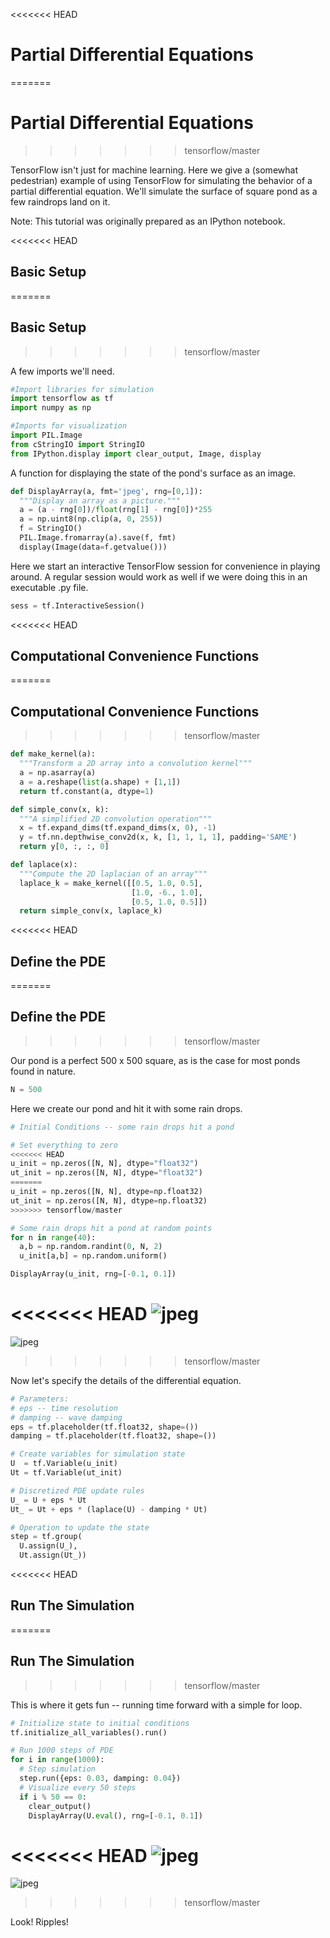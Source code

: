 <<<<<<< HEAD
# Partial Differential Equations <a class="md-anchor" id="AUTOGENERATED-partial-differential-equations"></a>
=======
# Partial Differential Equations
>>>>>>> tensorflow/master

TensorFlow isn't just for machine learning.  Here we give a (somewhat
pedestrian) example of using TensorFlow for simulating the behavior of a
partial differential equation.  We'll simulate the surface of square pond as a
few raindrops land on it.

Note: This tutorial was originally prepared as an IPython notebook.

<<<<<<< HEAD
## Basic Setup <a class="md-anchor" id="AUTOGENERATED-basic-setup"></a>
=======
## Basic Setup
>>>>>>> tensorflow/master

A few imports we'll need.

```python
#Import libraries for simulation
import tensorflow as tf
import numpy as np

#Imports for visualization
import PIL.Image
from cStringIO import StringIO
from IPython.display import clear_output, Image, display
```

A function for displaying the state of the pond's surface as an image.

```python
def DisplayArray(a, fmt='jpeg', rng=[0,1]):
  """Display an array as a picture."""
  a = (a - rng[0])/float(rng[1] - rng[0])*255
  a = np.uint8(np.clip(a, 0, 255))
  f = StringIO()
  PIL.Image.fromarray(a).save(f, fmt)
  display(Image(data=f.getvalue()))
```

Here we start an interactive TensorFlow session for convenience in playing
around.  A regular session would work as well if we were doing this in an
executable .py file.

```python
sess = tf.InteractiveSession()
```

<<<<<<< HEAD
## Computational Convenience Functions <a class="md-anchor" id="AUTOGENERATED-computational-convenience-functions"></a>
=======
## Computational Convenience Functions
>>>>>>> tensorflow/master


```python
def make_kernel(a):
  """Transform a 2D array into a convolution kernel"""
  a = np.asarray(a)
  a = a.reshape(list(a.shape) + [1,1])
  return tf.constant(a, dtype=1)

def simple_conv(x, k):
  """A simplified 2D convolution operation"""
  x = tf.expand_dims(tf.expand_dims(x, 0), -1)
  y = tf.nn.depthwise_conv2d(x, k, [1, 1, 1, 1], padding='SAME')
  return y[0, :, :, 0]

def laplace(x):
  """Compute the 2D laplacian of an array"""
  laplace_k = make_kernel([[0.5, 1.0, 0.5],
                           [1.0, -6., 1.0],
                           [0.5, 1.0, 0.5]])
  return simple_conv(x, laplace_k)
```

<<<<<<< HEAD
## Define the PDE <a class="md-anchor" id="AUTOGENERATED-define-the-pde"></a>
=======
## Define the PDE
>>>>>>> tensorflow/master

Our pond is a perfect 500 x 500 square, as is the case for most ponds found in
nature.

```python
N = 500
```

Here we create our pond and hit it with some rain drops.

```python
# Initial Conditions -- some rain drops hit a pond

# Set everything to zero
<<<<<<< HEAD
u_init = np.zeros([N, N], dtype="float32")
ut_init = np.zeros([N, N], dtype="float32")
=======
u_init = np.zeros([N, N], dtype=np.float32)
ut_init = np.zeros([N, N], dtype=np.float32)
>>>>>>> tensorflow/master

# Some rain drops hit a pond at random points
for n in range(40):
  a,b = np.random.randint(0, N, 2)
  u_init[a,b] = np.random.uniform()

DisplayArray(u_init, rng=[-0.1, 0.1])
```

<<<<<<< HEAD
![jpeg](pde_output_1.jpg)
=======
![jpeg](../../images/pde_output_1.jpg)
>>>>>>> tensorflow/master


Now let's specify the details of the differential equation.


```python
# Parameters:
# eps -- time resolution
# damping -- wave damping
eps = tf.placeholder(tf.float32, shape=())
damping = tf.placeholder(tf.float32, shape=())

# Create variables for simulation state
U  = tf.Variable(u_init)
Ut = tf.Variable(ut_init)

# Discretized PDE update rules
U_ = U + eps * Ut
Ut_ = Ut + eps * (laplace(U) - damping * Ut)

# Operation to update the state
step = tf.group(
  U.assign(U_),
  Ut.assign(Ut_))
```

<<<<<<< HEAD
## Run The Simulation <a class="md-anchor" id="AUTOGENERATED-run-the-simulation"></a>
=======
## Run The Simulation
>>>>>>> tensorflow/master

This is where it gets fun -- running time forward with a simple for loop.

```python
# Initialize state to initial conditions
tf.initialize_all_variables().run()

# Run 1000 steps of PDE
for i in range(1000):
  # Step simulation
  step.run({eps: 0.03, damping: 0.04})
  # Visualize every 50 steps
  if i % 50 == 0:
    clear_output()
    DisplayArray(U.eval(), rng=[-0.1, 0.1])
```

<<<<<<< HEAD
![jpeg](pde_output_2.jpg)
=======
![jpeg](../../images/pde_output_2.jpg)
>>>>>>> tensorflow/master

Look! Ripples!

